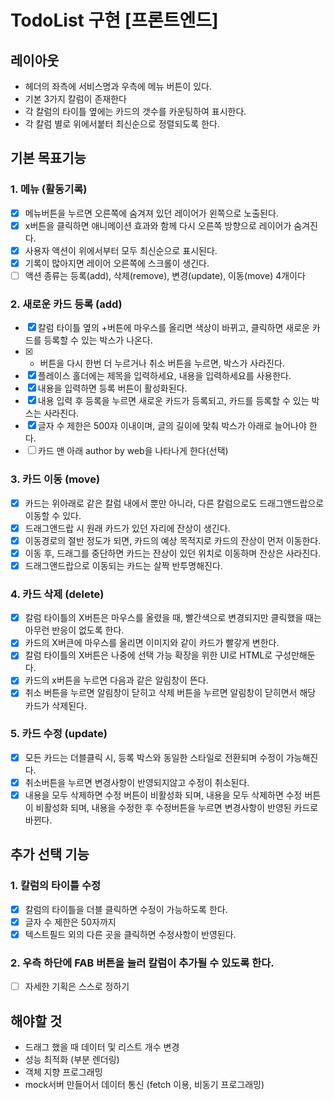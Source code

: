 # TodoList 구현 [프론트엔드]

## 레이아웃
- 헤더의 좌측에 서비스명과 우측에 메뉴 버튼이 있다.
- 기본 3가지 칼럼이 존재한다
- 각 칼럼의 타이틀 옆에는 카드의 갯수를 카운팅하여 표시한다.
- 각 칼럼 별로 위에서붙터 최신순으로 정렬되도록 한다.

## 기본 목표기능

### 1. 메뉴 (활동기록)
- [X] 메뉴버튼을 누르면 오른쪽에 숨겨져 있던 레이어가 왼쪽으로 노출된다.
- [X] x버튼을 클릭하면 애니메이션 효과와 함께 다시 오른쪽 방향으로 레이어가 숨겨진다.
- [X] 사용자 액션이 위에서부터 모두 최신순으로 표시된다.
- [X] 기록이 많아지면 레이어 오른쪽에 스크롤이 생긴다.
- [ ] 액션 종류는 등록(add), 삭제(remove), 변경(update), 이동(move) 4개이다
### 2. 새로운 카드 등록 (add)
- [X] 칼럼 타이틀 옆의 +버튼에 마우스를 올리면 색상이 바뀌고, 클릭하면 새로운 카드를 등록할 수 있는 박스가 나온다.
- [X] + 버튼을 다시 한번 더 누르거나 취소 버튼을 누르면, 박스가 사라진다.
- [X] 플레이스 홀더에는 제목을 입력하세요, 내용을 입력하세요를 사용한다.
- [X] 내용을 입력하면 등록 버튼이 활성화된다.
- [X] 내용 입력 후 등록을 누르면 새로운 카드가 등록되고, 카드를 등록할 수 있는 박스는 사라진다.
- [X] 글자 수 제한은 500자 이내이며, 글의 길이에 맞춰 박스가 아래로 늘어나야 한다.
- [ ] 카드 맨 아래 author by web을 나타나게 한다(선택)
### 3. 카드 이동 (move)
- [X] 카드는 위아래로 같은 칼럼 내에서 뿐만 아니라, 다른 칼럼으로도 드래그앤드랍으로 이동할 수 있다.
- [X] 드래그앤드랍 시 원래 카드가 있던 자리에 잔상이 생긴다.
- [X] 이동경로의 절반 정도가 되면, 카드의 예상 목적지로 카드의 잔상이 먼저 이동한다.
- [X] 이동 후, 드래그를 중단하면 카드는 잔상이 있던 위치로 이동하며 잔상은 사라진다.
- [X] 드래그앤드랍으로 이동되는 카드는 살짝 반투명해진다.
### 4. 카드 삭제 (delete)
- [X] 칼럼 타이틀의 X버튼은 마우스를 올렸을 때, 빨간색으로 변경되지만 클릭했을 때는 아무런 반응이 없도록 한다.
- [X] 카드의 X버큰에 마우스를 올리면 이미지와 같이 카드가 빨갛게 변한다.
- [x] 칼럼 타이틀의 X버튼은 나중에 선택 가능 확장을 위한 UI로 HTML로 구성만해둔다.
- [x] 카드의 x버튼을 누르면 다음과 같은 알림창이 뜬다.
- [x] 취소 버튼을 누르면 알림창이 닫히고 삭제 버튼을 누르면 알림창이 닫히면서 해당 카드가 삭제된다. 
### 5. 카드 수정 (update)
- [x] 모든 카드는 더블클릭 시, 등록 박스와 동일한 스타일로 전환되며 수정이 가능해진다.
- [x] 취소버튼을 누르면 변경사항이 반영되지않고 수정이 취소된다.
- [x] 내용을 모두 삭제하면 수정 버튼이 비활성화 되며, 내용을 모두 삭제하면 수정 버튼이 비활성화 되며, 내용을 수정한 후 수정버튼을 누르면 변경사항이 반영된 카드로 바뀐다.

## 추가 선택 기능
### 1. 칼럼의 타이틀 수정
- [X] 칼럼의 타이틀을 더블 클릭하면 수정이 가능하도록 한다.
- [X] 글자 수 제한은 50자까지
- [X] 텍스트필드 외의 다른 곳을 클릭하면 수정사항이 반영된다.

### 2. 우측 하단에 FAB 버튼을 눌러 칼럼이 추가될 수 있도록 한다.
- [ ] 자세한 기획은 스스로 정하기


## 해야할 것
- 드래그 했을 때 데이터 및 리스트 개수 변경
- 성능 최적화 (부분 렌더링)
- 객체 지향 프로그래밍
- mock서버 만들어서 데이터 통신 (fetch 이용, 비동기 프로그래밍)
